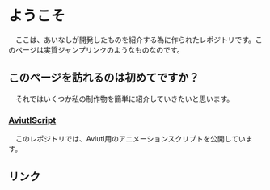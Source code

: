 # ようこそ
　ここは、あいなしが開発したものを紹介する為に作られたレポジトリです。このページは実質ジャンプリンクのようなものなのです。

## このページを訪れるのは初めてですか？
　それではいくつか私の制作物を簡単に紹介していきたいと思います。

### [AviutlScript](https://github.com/H-J-Ainashi/AviutlScript)
　このレポジトリでは、Aviutl用のアニメーションスクリプトを公開しています。

## リンク
